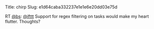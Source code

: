 Title: chirp
Slug: e1d64caba332237e1e1e6e20dd03e75d

RT <a href="http://twitter.com/bs">@bs</a>: <a href="http://twitter.com/ifttt">@ifttt</a> Support for regex filtering on tasks would make my heart flutter. Thoughts?
